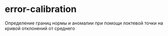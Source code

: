 # error-calibration
 Определение границ нормы и аномалии при помощи локтевой точки на кривой отклонений от среднего
